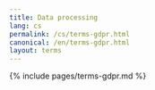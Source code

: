 ```yaml
---
title: Data processing
lang: cs
permalink: /cs/terms-gdpr.html
canonical: /en/terms-gdpr.html
layout: terms
---
```


{% include pages/terms-gdpr.md %}
